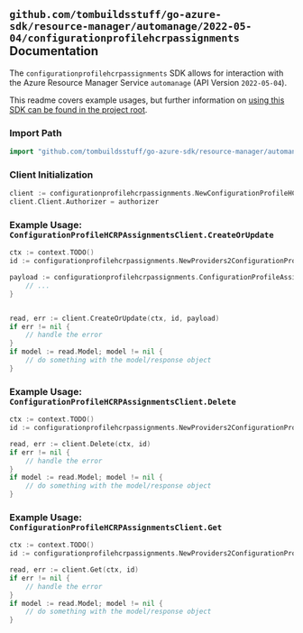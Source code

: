 
## `github.com/tombuildsstuff/go-azure-sdk/resource-manager/automanage/2022-05-04/configurationprofilehcrpassignments` Documentation

The `configurationprofilehcrpassignments` SDK allows for interaction with the Azure Resource Manager Service `automanage` (API Version `2022-05-04`).

This readme covers example usages, but further information on [using this SDK can be found in the project root](https://github.com/tombuildsstuff/go-azure-sdk/tree/main/docs).

### Import Path

```go
import "github.com/tombuildsstuff/go-azure-sdk/resource-manager/automanage/2022-05-04/configurationprofilehcrpassignments"
```


### Client Initialization

```go
client := configurationprofilehcrpassignments.NewConfigurationProfileHCRPAssignmentsClientWithBaseURI("https://management.azure.com")
client.Client.Authorizer = authorizer
```


### Example Usage: `ConfigurationProfileHCRPAssignmentsClient.CreateOrUpdate`

```go
ctx := context.TODO()
id := configurationprofilehcrpassignments.NewProviders2ConfigurationProfileAssignmentID("12345678-1234-9876-4563-123456789012", "example-resource-group", "machineValue", "configurationProfileAssignmentValue")

payload := configurationprofilehcrpassignments.ConfigurationProfileAssignment{
	// ...
}


read, err := client.CreateOrUpdate(ctx, id, payload)
if err != nil {
	// handle the error
}
if model := read.Model; model != nil {
	// do something with the model/response object
}
```


### Example Usage: `ConfigurationProfileHCRPAssignmentsClient.Delete`

```go
ctx := context.TODO()
id := configurationprofilehcrpassignments.NewProviders2ConfigurationProfileAssignmentID("12345678-1234-9876-4563-123456789012", "example-resource-group", "machineValue", "configurationProfileAssignmentValue")

read, err := client.Delete(ctx, id)
if err != nil {
	// handle the error
}
if model := read.Model; model != nil {
	// do something with the model/response object
}
```


### Example Usage: `ConfigurationProfileHCRPAssignmentsClient.Get`

```go
ctx := context.TODO()
id := configurationprofilehcrpassignments.NewProviders2ConfigurationProfileAssignmentID("12345678-1234-9876-4563-123456789012", "example-resource-group", "machineValue", "configurationProfileAssignmentValue")

read, err := client.Get(ctx, id)
if err != nil {
	// handle the error
}
if model := read.Model; model != nil {
	// do something with the model/response object
}
```
